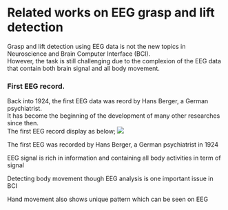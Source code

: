 # Related works on EEG grasp and lift detection

 Grasp and lift detection using EEG data is not the new topics in Neuroscience and Brain Computer Interface (BCI).  <br />
 However, the task is still challenging due to the complexion of the EEG data that contain both brain signal and all body movement. <br />

### First EEG record. 
Back into 1924, the first EEG data was reord by Hans Berger, a German psychiatrist.<br />
It has become the beginning of the development of many other researches since then. <br />
The first EEG record display as below;
![](../The-first-EEG-record.png)



The first EEG was recorded by Hans Berger, a German psychiatrist in 1924

EEG signal is rich in information and containing all body activities in term of signal

Detecting body movement though EEG analysis is one important issue in BCI

Hand movement also shows unique pattern which can be seen on EEG
